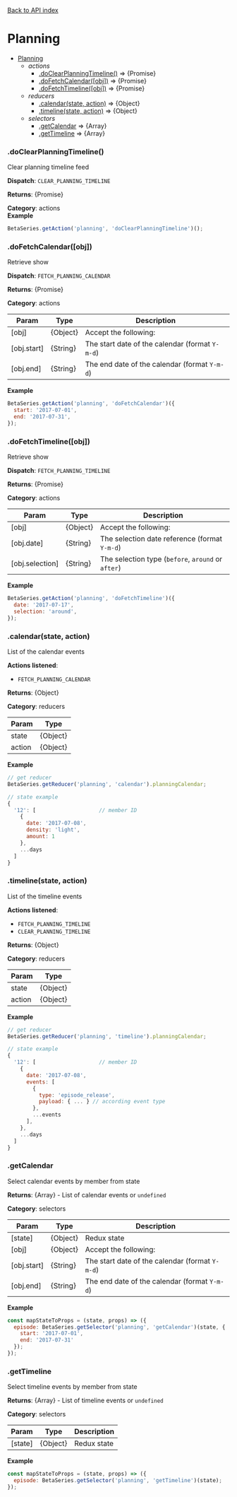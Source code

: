 [Back to API index](README.md)

# Planning

* [Planning](#module_Planning)
    * _actions_
        * [.doClearPlanningTimeline()](#module_Planning.doClearPlanningTimeline) ⇒ {Promise}
        * [.doFetchCalendar([obj])](#module_Planning.doFetchCalendar) ⇒ {Promise}
        * [.doFetchTimeline([obj])](#module_Planning.doFetchTimeline) ⇒ {Promise}
    * _reducers_
        * [.calendar(state, action)](#module_Planning.calendar) ⇒ {Object}
        * [.timeline(state, action)](#module_Planning.timeline) ⇒ {Object}
    * _selectors_
        * [.getCalendar](#module_Planning.getCalendar) ⇒ {Array}
        * [.getTimeline](#module_Planning.getTimeline) ⇒ {Array}

<a name="module_Planning.doClearPlanningTimeline"></a>

### .doClearPlanningTimeline()

Clear planning timeline feed

**Dispatch**: `CLEAR_PLANNING_TIMELINE`

**Returns**: {Promise}

**Category**: actions  
**Example**  

```js
BetaSeries.getAction('planning', 'doClearPlanningTimeline')();
```

<a name="module_Planning.doFetchCalendar"></a>

### .doFetchCalendar([obj])

Retrieve show

**Dispatch**: `FETCH_PLANNING_CALENDAR`

**Returns**: {Promise}

**Category**: actions  

| Param | Type | Description |
| --- | --- | --- |
| [obj] | {Object} | Accept the following: |
| [obj.start] | {String} | The start date of the calendar (format `Y-m-d`) |
| [obj.end] | {String} | The end date of the calendar (format `Y-m-d`) |

**Example**  

```js
BetaSeries.getAction('planning', 'doFetchCalendar')({
  start: '2017-07-01',
  end: '2017-07-31',
});
```

<a name="module_Planning.doFetchTimeline"></a>

### .doFetchTimeline([obj])

Retrieve show

**Dispatch**: `FETCH_PLANNING_TIMELINE`

**Returns**: {Promise}

**Category**: actions  

| Param | Type | Description |
| --- | --- | --- |
| [obj] | {Object} | Accept the following: |
| [obj.date] | {String} | The selection date reference (format `Y-m-d`) |
| [obj.selection] | {String} | The selection type (`before`, `around` or `after`) |

**Example**  

```js
BetaSeries.getAction('planning', 'doFetchTimeline')({
  date: '2017-07-17',
  selection: 'around',
});
```

<a name="module_Planning.calendar"></a>

### .calendar(state, action)

List of the calendar events

**Actions listened**:

 * `FETCH_PLANNING_CALENDAR`

**Returns**: {Object}

**Category**: reducers  

| Param | Type |
| --- | --- |
| state | {Object} | 
| action | {Object} | 

**Example**  

```js
// get reducer
BetaSeries.getReducer('planning', 'calendar').planningCalendar;

// state example
{
  '12': [                    // member ID
    {
      date: '2017-07-08',
      density: 'light',
      amount: 1
    },
    ...days
  ]
}
```

<a name="module_Planning.timeline"></a>

### .timeline(state, action)

List of the timeline events

**Actions listened**:

 * `FETCH_PLANNING_TIMELINE`
 * `CLEAR_PLANNING_TIMELINE`

**Returns**: {Object}

**Category**: reducers  

| Param | Type |
| --- | --- |
| state | {Object} | 
| action | {Object} | 

**Example**  

```js
// get reducer
BetaSeries.getReducer('planning', 'timeline').planningCalendar;

// state example
{
  '12': [                    // member ID
    {
      date: '2017-07-08',
      events: [
        {
          type: 'episode_release',
          payload: { ... } // according event type
        },
        ...events
      ],
    },
    ...days
  ]
}
```

<a name="module_Planning.getCalendar"></a>

### .getCalendar

Select calendar events by member from state

**Returns**: {Array} - List of calendar events or `undefined`

**Category**: selectors  

| Param | Type | Description |
| --- | --- | --- |
| [state] | {Object} | Redux state |
| [obj] | {Object} | Accept the following: |
| [obj.start] | {String} | The start date of the calendar (format `Y-m-d`) |
| [obj.end] | {String} | The end date of the calendar (format `Y-m-d`) |

**Example**  

```js
const mapStateToProps = (state, props) => ({
  episode: BetaSeries.getSelector('planning', 'getCalendar')(state, {
    start: '2017-07-01',
    end: '2017-07-31'
  });
});
```

<a name="module_Planning.getTimeline"></a>

### .getTimeline

Select timeline events by member from state

**Returns**: {Array} - List of timeline events or `undefined`

**Category**: selectors  

| Param | Type | Description |
| --- | --- | --- |
| [state] | {Object} | Redux state |

**Example**  

```js
const mapStateToProps = (state, props) => ({
  episode: BetaSeries.getSelector('planning', 'getTimeline')(state);
});
```

